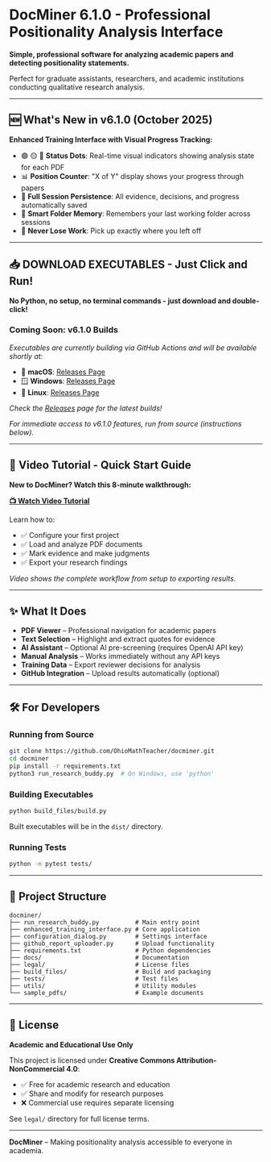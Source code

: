 # DocMiner 6.1.0 - Professional Positionality Analysis Interface

**Simple, professional software for analyzing academic papers and detecting positionality statements.**

Perfect for graduate assistants, researchers, and academic institutions conducting qualitative research analysis.

---

## 🆕 **What's New in v6.1.0** (October 2025)

**Enhanced Training Interface with Visual Progress Tracking:**
- 🟢 🟡 🔴 **Status Dots**: Real-time visual indicators showing analysis state for each PDF
- 📊 **Position Counter**: "X of Y" display shows your progress through papers
- 💾 **Full Session Persistence**: All evidence, decisions, and progress automatically saved
- 📁 **Smart Folder Memory**: Remembers your last working folder across sessions
- 🎯 **Never Lose Work**: Pick up exactly where you left off

---

## 📥 **DOWNLOAD EXECUTABLES - Just Click and Run!**

**No Python, no setup, no terminal commands - just download and double-click!**

### **Coming Soon: v6.1.0 Builds**
*Executables are currently building via GitHub Actions and will be available shortly at:*
- 🍎 **macOS**: [Releases Page](https://github.com/OhioMathTeacher/docminer/releases/latest)
- 🪟 **Windows**: [Releases Page](https://github.com/OhioMathTeacher/docminer/releases/latest)
- 🐧 **Linux**: [Releases Page](https://github.com/OhioMathTeacher/docminer/releases/latest)

*Check the [Releases](https://github.com/OhioMathTeacher/docminer/releases) page for the latest builds!*

*For immediate access to v6.1.0 features, run from source (instructions below).*

---

## 🎥 **Video Tutorial - Quick Start Guide**

**New to DocMiner? Watch this 8-minute walkthrough:**

[**📺 Watch Video Tutorial**](https://youtu.be/Y3nX3kSQsXU)

Learn how to:
- ✅ Configure your first project
- ✅ Load and analyze PDF documents  
- ✅ Mark evidence and make judgments
- ✅ Export your research findings

*Video shows the complete workflow from setup to exporting results.*

---

## ✨ **What It Does**

* **PDF Viewer** – Professional navigation for academic papers
* **Text Selection** – Highlight and extract quotes for evidence
* **AI Assistant** – Optional AI pre-screening (requires OpenAI API key)
* **Manual Analysis** – Works immediately without any API keys
* **Training Data** – Export reviewer decisions for analysis
* **GitHub Integration** – Upload results automatically (optional)

---

## 🛠️ **For Developers**

### Running from Source
```bash
git clone https://github.com/OhioMathTeacher/docminer.git
cd docminer
pip install -r requirements.txt
python3 run_research_buddy.py  # On Windows, use 'python'
```

### Building Executables
```bash
python build_files/build.py
```

Built executables will be in the `dist/` directory.

### Running Tests
```bash
python -m pytest tests/
```

---

## 📁 **Project Structure**

```
docminer/
├── run_research_buddy.py          # Main entry point
├── enhanced_training_interface.py # Core application
├── configuration_dialog.py        # Settings interface  
├── github_report_uploader.py      # Upload functionality
├── requirements.txt               # Python dependencies
├── docs/                          # Documentation
├── legal/                         # License files
├── build_files/                   # Build and packaging
├── tests/                         # Test files
├── utils/                         # Utility modules
└── sample_pdfs/                   # Example documents
```
---

## 📜 **License**

**Academic and Educational Use Only**

This project is licensed under **Creative Commons Attribution-NonCommercial 4.0**:

* ✅ Free for academic research and education
* ✅ Share and modify for research purposes
* ❌ Commercial use requires separate licensing

See `legal/` directory for full license terms.

---

**DocMiner** – Making positionality analysis accessible to everyone in academia.
